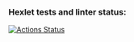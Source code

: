 ### Hexlet tests and linter status:
[![Actions Status](https://github.com/softwalls/frontend-project-lvl2/workflows/hexlet-check/badge.svg)](https://github.com/softwalls/frontend-project-lvl2/actions)